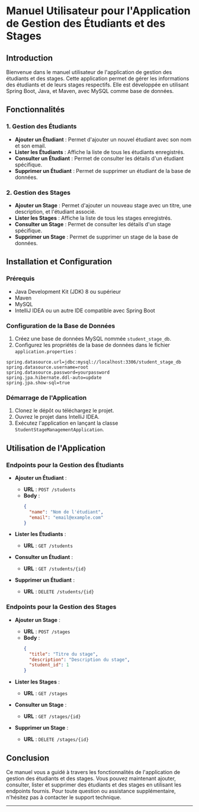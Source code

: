 # Manuel Utilisateur pour l'Application de Gestion des Étudiants et des Stages

## Introduction

Bienvenue dans le manuel utilisateur de l'application de gestion des étudiants et des stages. Cette application permet de gérer les informations des étudiants et de leurs stages respectifs. Elle est développée en utilisant Spring Boot, Java, et Maven, avec MySQL comme base de données.

## Fonctionnalités

### 1. Gestion des Étudiants

- **Ajouter un Étudiant** : Permet d'ajouter un nouvel étudiant avec son nom et son email.
- **Lister les Étudiants** : Affiche la liste de tous les étudiants enregistrés.
- **Consulter un Étudiant** : Permet de consulter les détails d'un étudiant spécifique.
- **Supprimer un Étudiant** : Permet de supprimer un étudiant de la base de données.

### 2. Gestion des Stages

- **Ajouter un Stage** : Permet d'ajouter un nouveau stage avec un titre, une description, et l'étudiant associé.
- **Lister les Stages** : Affiche la liste de tous les stages enregistrés.
- **Consulter un Stage** : Permet de consulter les détails d'un stage spécifique.
- **Supprimer un Stage** : Permet de supprimer un stage de la base de données.

## Installation et Configuration

### Prérequis

- Java Development Kit (JDK) 8 ou supérieur
- Maven
- MySQL
- IntelliJ IDEA ou un autre IDE compatible avec Spring Boot

### Configuration de la Base de Données

1. Créez une base de données MySQL nommée `student_stage_db`.
2. Configurez les propriétés de la base de données dans le fichier `application.properties` :

```properties
spring.datasource.url=jdbc:mysql://localhost:3306/student_stage_db
spring.datasource.username=root
spring.datasource.password=yourpassword
spring.jpa.hibernate.ddl-auto=update
spring.jpa.show-sql=true
```

### Démarrage de l'Application

1. Clonez le dépôt ou téléchargez le projet.
2. Ouvrez le projet dans IntelliJ IDEA.
3. Exécutez l'application en lançant la classe `StudentStageManagementApplication`.

## Utilisation de l'Application

### Endpoints pour la Gestion des Étudiants

- **Ajouter un Étudiant** :
  - **URL** : `POST /students`
  - **Body** :
    ```json
    {
      "name": "Nom de l'étudiant",
      "email": "email@example.com"
    }
    ```

- **Lister les Étudiants** :
  - **URL** : `GET /students`

- **Consulter un Étudiant** :
  - **URL** : `GET /students/{id}`

- **Supprimer un Étudiant** :
  - **URL** : `DELETE /students/{id}`

### Endpoints pour la Gestion des Stages

- **Ajouter un Stage** :
  - **URL** : `POST /stages`
  - **Body** :
    ```json
    {
      "title": "Titre du stage",
      "description": "Description du stage",
      "student_id": 1
    }
    ```

- **Lister les Stages** :
  - **URL** : `GET /stages`

- **Consulter un Stage** :
  - **URL** : `GET /stages/{id}`

- **Supprimer un Stage** :
  - **URL** : `DELETE /stages/{id}`

## Conclusion

Ce manuel vous a guidé à travers les fonctionnalités de l'application de gestion des étudiants et des stages. Vous pouvez maintenant ajouter, consulter, lister et supprimer des étudiants et des stages en utilisant les endpoints fournis. Pour toute question ou assistance supplémentaire, n'hésitez pas à contacter le support technique.

---
